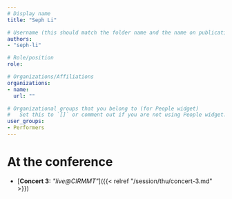 ```yaml
---
# Display name
title: "Seph Li"

# Username (this should match the folder name and the name on publications)
authors:
- "seph-li"

# Role/position
role:

# Organizations/Affiliations
organizations:
- name: 
  url: ""

# Organizational groups that you belong to (for People widget)
#   Set this to `[]` or comment out if you are not using People widget.
user_groups:
- Performers
---
```


<!--
# About

Elit exercitation eu occaecat velit ad.
--> 

# At the conference

- [**Concert 3:** *"live@CIRMMT"*]({{< relref "/session/thu/concert-3.md" >}})